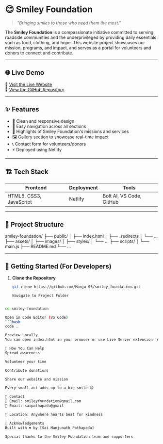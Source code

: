 # 😊 Smiley Foundation

> *"Bringing smiles to those who need them the most."*

The **Smiley Foundation** is a compassionate initiative committed to serving roadside communities and the underprivileged by providing daily essentials such as food, clothing, and hope. This website project showcases our mission, programs, and impact, and serves as a portal for volunteers and donors to connect and contribute.

---

## 🌐 Live Demo

🔗 [Visit the Live Website](smileyfoundation.netlify.app)  
🔗 [View the GitHub Repository](https://github.com/Manju-05/smiley_foundation)

---

## ✨ Features

- 📖 Clean and responsive design
- 🧭 Easy navigation across all sections
- 💖 Highlights of Smiley Foundation's missions and services
- 🖼️ Gallery section to showcase real-time impact
- 📞 Contact form for volunteers/donors
- ⚡ Deployed using Netlify

---

## 🏗️ Tech Stack

| Frontend | Deployment | Tools |
|----------|------------|-------|
| HTML5, CSS3, JavaScript | Netlify | Bolt AI, VS Code, GitHub |

---

## 📁 Project Structure
smiley-foundation/
├── public/
│ ├── index.html
│ ├── _redirects
│ └── ...
├── assets/
│ ├── images/
│ ├── styles/
│ └── ...
├── scripts/
│ └── main.js
├── README.md
└── ...



---

## 🚀 Getting Started (For Developers)

1. **Clone the Repository**
   ```bash
   git clone https://github.com/Manju-05/smiley_foundation.git

   Navigate to Project Folder

```bash

cd smiley-foundation

Open in Code Editor (VS Code)
```bash
code .

Preview Locally
You can open index.html in your browser or use Live Server extension for real-time preview.

🙌 How You Can Help
Spread awareness

Volunteer your time

Contribute donations

Share our website and mission

Every small act adds up to a big smile 😊

📩 Contact
📧 Email: smileyfoundation@gmail.com
📧 Email: saipathapadu@gmail

📍 Location: Anywhere hearts beat for kindness

🌟 Acknowledgements
Built with ❤️ by [Sai Manjunath Pathapadu]

Special thanks to the Smiley Foundation team and supporters

